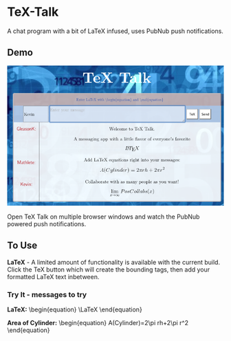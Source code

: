 # TeX-Talk
A chat program with a bit of LaTeX infused, uses PubNub push notifications.

## Demo
![sample](https://github.com/GleasonK/TeX-Talk/blob/master/img/sample.png)

Open TeX Talk on multiple browser windows and watch the PubNub powered push
notifications.

## To Use
__LaTeX__ - A limited amount of functionality is available with the current
build. Click the TeX button which will create the bounding tags, then add your
formatted LaTeX text inbetween.

### Try It - messages to try
__LaTeX:__ \begin{equation} \LaTeX \end{equation}

__Area of Cylinder:__ \begin{equation} A(Cylinder)=2\pi rh+2\pi r^2 \end{equation}
